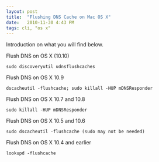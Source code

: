 ```yaml
---
layout: post
title:  "Flushing DNS Cache on Mac OS X"
date:   2010-11-30 4:43 PM
tags: cli, "os x"
---
```

Introduction on what you will find below.

<!---
Review this before publishing!
http://osxdaily.com/2014/11/20/flush-dns-cache-mac-os-x/
--->

Flush DNS on OS X (10.10)
```
sudo discoveryutil udnsflushcaches
```

Flush DNS on OS X 10.9
```
dscacheutil -flushcache; sudo killall -HUP mDNSResponder
```

Flush DNS on OS X 10.7 and 10.8
```
sudo killall -HUP mDNSResponder
```

Flush DNS on OS X 10.5 and 10.6
```
sudo dscacheutil -flushcache (sudo may not be needed)
```

Flush DNS on OS X 10.4 and earlier
```
lookupd -flushcache
```